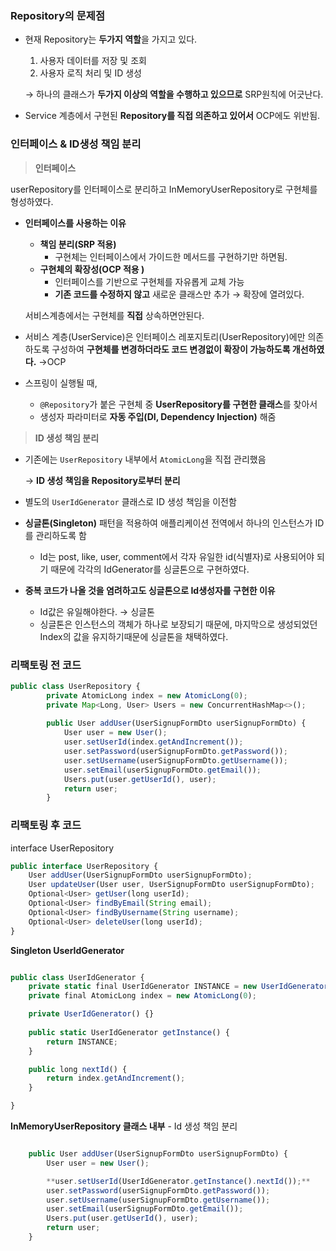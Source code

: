 ### Repository의 문제점

- 현재 Repository는 **두가지 역할**을 가지고 있다.
    1. 사용자 데이터를 저장 및 조회
    2. 사용자 로직 처리 및 ID 생성
    
    → 하나의 클래스가 **두가지 이상의 역할을 수행하고 있으므로** SRP원칙에 어긋난다.
    
- Service 계층에서 구현된 **Repository를 직접 의존하고 있어서** OCP에도 위반됨.

### 인터페이스 & ID생성 책임 분리

> **인터페이스**
> 

userRepository를 인터페이스로 분리하고 InMemoryUserRepository로 구현체를 형성하였다. 

- **인터페이스를 사용하는 이유**
    - **책임 분리(SRP 적용)**
        - 구현체는 인터페이스에서 가이드한 메서드를 구현하기만 하면됨.
    - **구현체의 확장성(OCP 적용 )**
        - 인터페이스를 기반으로 구현체를 자유롭게 교체 가능
        - **기존 코드를 수정하지 않고** 새로운 클래스만 추가 → 확장에 열려있다.
    
    서비스계층에서는 구현체를 **직접** 상속하면안된다.
    

- 서비스 계층(UserService)은 인터페이스 레포지토리(UserRepository)에만 의존하도록 구성하여 **구현체를 변경하더라도 코드 변경없이 확장이 가능하도록 개선하였다.** →OCP
- 스프링이 실행될 때,
    - `@Repository`가 붙은 구현체 중 **UserRepository를 구현한 클래스**를 찾아서
    - 생성자 파라미터로 **자동 주입(DI, Dependency Injection)** 해줌

> **ID 생성 책임 분리**
> 
- 기존에는 `UserRepository` 내부에서 `AtomicLong`을 직접 관리했음
    
    → **ID 생성 책임을 Repository로부터 분리**
    
- 별도의 `UserIdGenerator` 클래스로 ID 생성 책임을 이전함
- **싱글톤(Singleton)** 패턴을 적용하여 애플리케이션 전역에서 하나의 인스턴스가 ID를 관리하도록 함
    - Id는 post, like, user, comment에서 각자 유일한 id(식별자)로 사용되어야 되기 때문에 각각의 IdGenerator를 싱글톤으로 구현하였다.
- **중복 코드가 나올 것을 염려하고도 싱글톤으로 Id생성자를 구현한 이유**
    - Id값은 유일해야한다. → 싱글톤
    - 싱글톤은 인스턴스의 객체가 하나로 보장되기 때문에, 마지막으로 생성되었던 Index의 값을 유지하기때문에 싱글톤을 채택하였다.
    

### 리팩토링 전 코드

```jsx
public class UserRepository {
		private AtomicLong index = new AtomicLong(0);
		private Map<Long, User> Users = new ConcurrentHashMap<>();
		
		public User addUser(UserSignupFormDto userSignupFormDto) {
		    User user = new User();
		    user.setUserId(index.getAndIncrement());
		    user.setPassword(userSignupFormDto.getPassword());
		    user.setUsername(userSignupFormDto.getUsername());
		    user.setEmail(userSignupFormDto.getEmail());
		    Users.put(user.getUserId(), user);
		    return user;
		}

```

### 리팩토링 후 코드

interface UserRepository

```jsx
public interface UserRepository {
    User addUser(UserSignupFormDto userSignupFormDto);
    User updateUser(User user, UserSignupFormDto userSignupFormDto);
    Optional<User> getUser(long userId);
    Optional<User> findByEmail(String email);
    Optional<User> findByUsername(String username);
    Optional<User> deleteUser(long userId);
}
```

**Singleton UserIdGenerator** 

```jsx

public class UserIdGenerator {
    private static final UserIdGenerator INSTANCE = new UserIdGenerator();
    private final AtomicLong index = new AtomicLong(0);

    private UserIdGenerator() {}
    
    public static UserIdGenerator getInstance() {
        return INSTANCE;
    }

    public long nextId() {
        return index.getAndIncrement();
    }

}
```

**InMemoryUserRepository 클래스 내부** - Id 생성 책임 분리

```jsx

    public User addUser(UserSignupFormDto userSignupFormDto) {
        User user = new User();

        **user.setUserId(UserIdGenerator.getInstance().nextId());**
        user.setPassword(userSignupFormDto.getPassword());
        user.setUsername(userSignupFormDto.getUsername());
        user.setEmail(userSignupFormDto.getEmail());
        Users.put(user.getUserId(), user);
        return user;
    }
```
